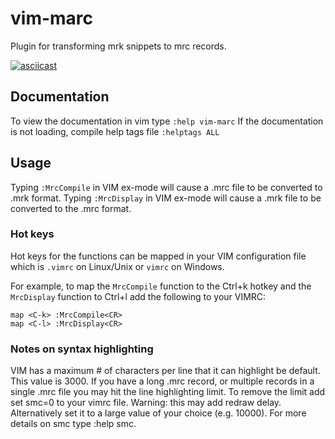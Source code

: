 # vim-marc
Plugin for transforming mrk snippets to mrc records.

[![asciicast](https://asciinema.org/a/Kv2B2FifC1VvbL1RkJZUuVFn9.svg)](https://asciinema.org/a/Kv2B2FifC1VvbL1RkJZUuVFn9?autoplay=1&loop=1&speed=2)

## Documentation
To view the documentation in vim type `:help vim-marc`
If the documentation is not loading, compile help tags file `:helptags ALL`

## Usage
Typing `:MrcCompile` in VIM ex-mode will cause a .mrc file to be converted
to .mrk format.
Typing `:MrcDisplay` in VIM ex-mode will cause a .mrk file to be converted
to the .mrc format.

### Hot keys
Hot keys for the functions can be mapped in your VIM configuration file
which is `.vimrc` on Linux/Unix or `vimrc` on Windows.

For example, to map the `MrcCompile` function to the Ctrl+k hotkey and the
`MrcDisplay` function to Ctrl+l add the following to your VIMRC:
```
map <C-k> :MrcCompile<CR>
map <C-l> :MrcDisplay<CR>
```

### Notes on syntax highlighting
VIM has a maximum # of characters per line that it can highlight be default.
This value is 3000. If you have a long .mrc record, or multiple records in a
single .mrc file you may hit the line highlighting limit. To remove the limit
add set smc=0 to your vimrc file. Warning: this may add redraw delay.
Alternatively set it to a large value of your choice (e.g. 10000). For more
details on smc type :help smc.
